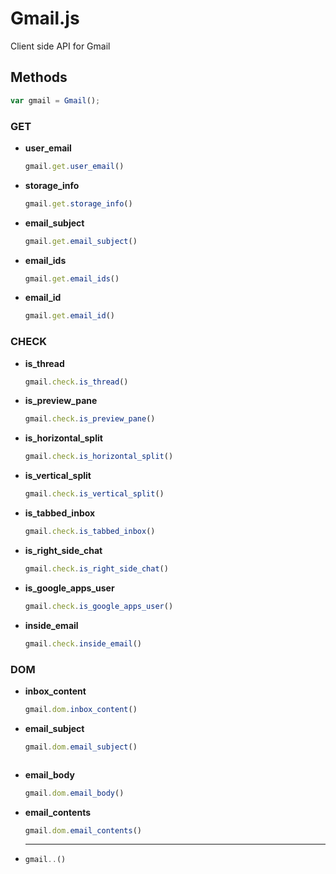 Gmail.js
========

Client side API for Gmail


## Methods

```js
var gmail = Gmail();
```

### GET


- **user_email**

    ```js
    gmail.get.user_email()
    ```

- **storage_info**

    ```js
    gmail.get.storage_info()
    ```

- **email_subject**

    ```js
    gmail.get.email_subject()
    ```

- **email_ids**

    ```js
    gmail.get.email_ids()
    ```

- **email_id**

    ```js
    gmail.get.email_id()
    ```



### CHECK


- **is_thread**

    ```js
    gmail.check.is_thread()
    ```

- **is_preview_pane**

    ```js
    gmail.check.is_preview_pane()
    ```

- **is_horizontal_split**

    ```js
    gmail.check.is_horizontal_split()
    ```

- **is_vertical_split**

    ```js
    gmail.check.is_vertical_split()
    ```

- **is_tabbed_inbox**

    ```js
    gmail.check.is_tabbed_inbox()
    ```

- **is_right_side_chat**

    ```js
    gmail.check.is_right_side_chat()
    ```

- **is_google_apps_user**

    ```js
    gmail.check.is_google_apps_user()
    ```

- **inside_email**

    ```js
    gmail.check.inside_email()
    ```



### DOM


- **inbox_content**

    ```js
    gmail.dom.inbox_content()
    ```

- **email_subject**

    ```js
    gmail.dom.email_subject()
    ```
    ```

- **email_body**

    ```js
    gmail.dom.email_body()
    ```

- **email_contents**

    ```js
    gmail.dom.email_contents()
    ```

- ****

    ```js
    gmail..()
    ```
